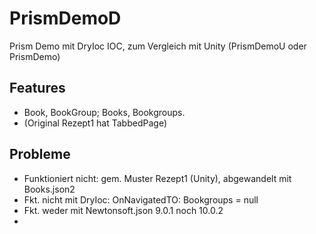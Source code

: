 # PrismDemoD

Prism Demo mit DryIoc IOC, zum Vergleich mit Unity (PrismDemoU oder PrismDemo)

## Features
* Book, BookGroup; Books, Bookgroups. 
* (Original Rezept1 hat TabbedPage)

## Probleme
* Funktioniert nicht: gem. Muster Rezept1 (Unity), abgewandelt mit Books.json2
* Fkt. nicht mit DryIoc: OnNavigatedTO: Bookgroups = null
* Fkt. weder mit Newtonsoft.json 9.0.1 noch 10.0.2
* 
